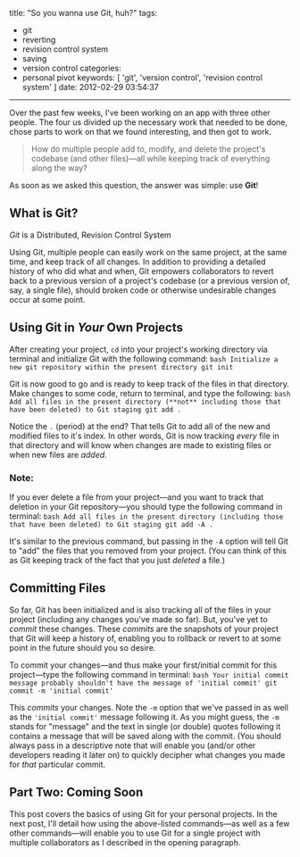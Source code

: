 title: "So you wanna use Git, huh?"
tags:
  - git
  - reverting
  - revision control system
  - saving
  - version control
categories:
  - personal pivot
keywords: [ 'git', 'version control', 'revision control system' ]
date: 2012-02-29 03:54:37
---

Over the past few weeks, I've been working on an app with three other people. The four us divided up the necessary work that needed to be done, chose parts to work on that we found interesting, and then got to work.

> How do multiple people add to, modify, and delete the project's codebase (and other files)—all while keeping track of everything along the way?

As soon as we asked this question, the answer was simple: use **Git**!

## What is Git?

 _Git_ is a Distributed, Revision Control System

Using Git, multiple people can easily work on the same project, at the same time, and keep track of all changes. In addition to providing a detailed history of who did what and when, Git empowers collaborators to revert back to a previous version of a project's codebase (or a previous version of, say, a single file), should broken code or otherwise undesirable changes occur at some point.

## Using Git in _Your_ Own Projects

After creating your project, `cd` into your project's working directory via terminal and initialize Git with the following command:
    ```bash Initialize a new git repository within the present directory
    git init
    ```

Git is now good to go and is ready to keep track of the files in that directory. Make changes to some code, return to terminal, and type the following:
    ```bash Add all files in the present directory (**not** including those that have been deleted) to Git staging
    git add .
    ```

Notice the `.` (period) at the end? That tells Git to add all of the new and modified files to it's index. In other words, Git is now tracking _every_ file in that directory and will know when changes are made to existing files or when new files are _added_.

### Note:
If you ever delete a file from your project—and you want to track that deletion in your Git repository—you should type the following command in terminal:
    ```bash Add all files in the present directory (including those that have been deleted) to Git staging
    git add -A .
    ```

It's similar to the previous command, but passing in the `-A` option will tell Git to "add" the files that you removed from your project. (You can think of this as Git keeping track of the fact that you just _deleted_ a file.)

## Committing Files

So far, Git has been initialized and is also tracking all of the files in your project (including any changes you've made so far). But, you've yet to _commit_ these changes. These _commits_ are the snapshots of your project that Git will keep a history of, enabling you to rollback or revert to at some point in the future should you so desire.

To commit your changes—and thus make your first/initial commit for this project—type the following command in terminal:
    ```bash Your initial commit message probably shouldn't have the message of 'initial commit'
    git commit -m 'initial commit'
    ```

This _commits_ your changes. Note the `-m` option that we've passed in as well as the `'initial commit'` message following it. As you might guess, the `-m` stands for "message" and the text in single (or double) quotes following it contains a message that will be saved along with the commit. (You should always pass in a descriptive note that will enable you (and/or other developers reading it later on) to quickly decipher what changes you made for _that_ particular commit.

## Part Two: Coming Soon
This post covers the basics of using Git for your personal projects. In the next post, I'll detail how using the above-listed commands—as well as a few other commands—will enable you to use Git for a single project with multiple collaborators as I described in the opening paragraph.